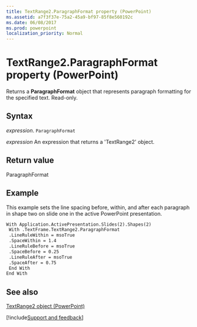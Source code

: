 ```yaml
---
title: TextRange2.ParagraphFormat property (PowerPoint)
ms.assetid: a7f3f37e-75a2-45a9-bf97-85f8e560192c
ms.date: 06/08/2017
ms.prod: powerpoint
localization_priority: Normal
---
```



# TextRange2.ParagraphFormat property (PowerPoint)

Returns a  **ParagraphFormat** object that represents paragraph formatting for the specified text. Read-only.


## Syntax

_expression_. `ParagraphFormat`

 _expression_ An expression that returns a 'TextRange2' object.


## Return value

ParagraphFormat


## Example

This example sets the line spacing before, within, and after each paragraph in shape two on slide one in the active PowerPoint presentation.


```vb
With Application.ActivePresentation.Slides(2).Shapes(2) 
 With .TextFrame.TextRange2.ParagraphFormat 
 .LineRuleWithin = msoTrue 
 .SpaceWithin = 1.4 
 .LineRuleBefore = msoTrue 
 .SpaceBefore = 0.25 
 .LineRuleAfter = msoTrue 
 .SpaceAfter = 0.75 
 End With 
End With
```


## See also


[TextRange2 object (PowerPoint)](PowerPoint.textrange2.md)

[!include[Support and feedback](~/includes/feedback-boilerplate.md)]